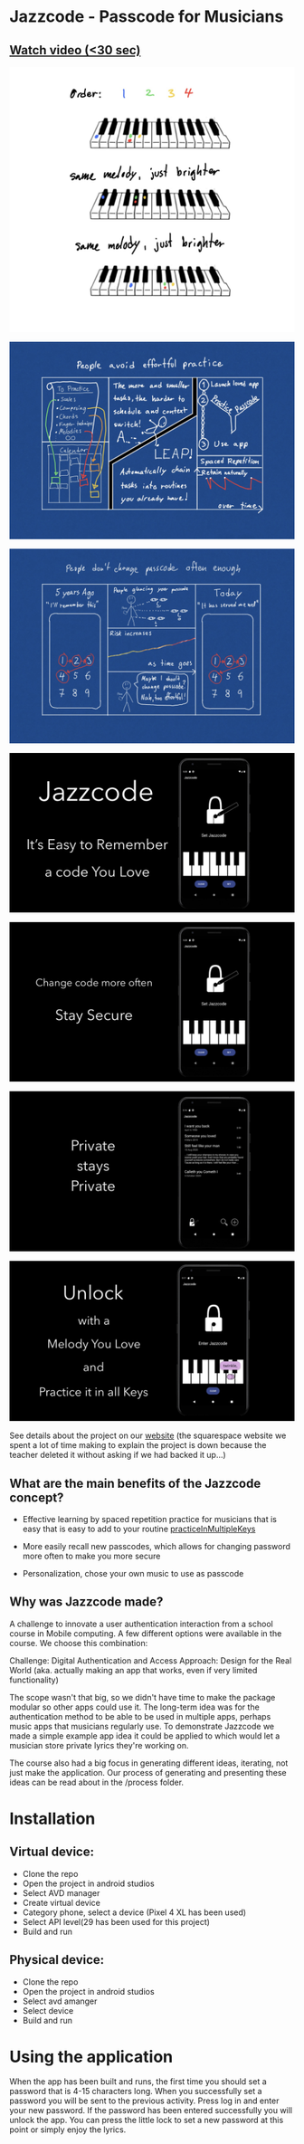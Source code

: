 # Jazzcode - Passcode for Musicians

## [Watch video (<30 sec) ](https://youtu.be/dhQ1iShV8ak)



![jazzcodeLogo](https://github.com/yiar/Jazzcode/blob/master/WebsiteAssets/learnMultipleKeys.jpeg?raw=true)

![Problem2](https://github.com/yiar/Jazzcode/blob/master/WebsiteAssets/Problem%202.jpeg?raw=true)

![Problem1](https://github.com/yiar/Jazzcode/blob/master/WebsiteAssets/Problem%201.jpeg?raw=true)

![slogan](https://github.com/yiar/Jazzcode/blob/master/WebsiteAssets/slogan.jpeg?raw=true)

![secure](https://github.com/yiar/Jazzcode/blob/master/WebsiteAssets/secure.jpeg?raw=true)

![private](https://github.com/yiar/Jazzcode/blob/master/WebsiteAssets/private.jpeg?raw=true)

![userExperienceAndUsability](https://github.com/yiar/Jazzcode/blob/master/WebsiteAssets/userExperienceAndUsability.jpeg?raw=true)



See details about the project on our [website](https://kazoo-oleander-d6cc.squarespace.com/?p) (the squarespace website we spent a lot of time making to explain the project is down because the teacher deleted it without asking if we had backed it up...)


## What are the main benefits of the Jazzcode concept?
- Effective learning by spaced repetition practice for musicians that is easy that is easy to add to your routine
[practiceInMultipleKeys](https://github.com/yiar/Jazzcode/blob/master/WebsiteAssets/learnMultipleKeys.jpeg?raw=true)

- More easily recall new passcodes, which allows for changing password more often to make you more secure
- Personalization, chose your own music to use as passcode



## Why was Jazzcode made?

A challenge to innovate a user authentication interaction from a school course in Mobile computing.
A few different options were available in the course. We choose this combination:

Challenge: Digital Authentication and Access
Approach: Design for the Real World (aka. actually making an app that works, even if very limited functionality)

The scope wasn't that big, so we didn't have time to make the package modular so other apps could use it.
The long-term idea was for the authentication method to be able to be used in multiple apps, perhaps music apps that musicians regularly use. To demonstrate Jazzcode we made a simple example app idea it could be applied to which would let a musician store private lyrics they're working on.

The course also had a big focus in generating different ideas, iterating, not just make the application. Our process of generating and presenting these ideas can be read about in the /process folder.






# Installation

## Virtual device:

- Clone the repo
- Open the project in android studios
- Select AVD manager
- Create virtual device
- Category phone, select a device (Pixel 4 XL has been used)
- Select API level(29 has been used for this project)
- Build and run

## Physical device:
- Clone the repo
- Open the project in android studios
- Select avd amanger
- Select device
- Build and run


# Using the application
When the app has been built and runs, the first time you should set a password that is 4-15 characters long.
When you successfully set a password you will be sent to the previous activity. 
Press log in and enter your new password.
If the password has been entered successfully you will unlock the app. You can press the little lock to set a new password at this point or simply enjoy the lyrics.
